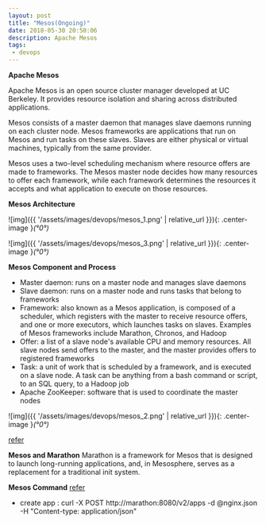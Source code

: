 ```yaml
---
layout: post
title: "Mesos(Ongoing)"
date: 2018-05-30 20:50:06
description: Apache Mesos
tags: 
 - devops
---
```


**Apache Mesos**

Apache Mesos is an open source cluster manager developed at UC Berkeley. It provides resource isolation and sharing across distributed applications. 

Mesos consists of a master daemon that manages slave daemons running on each cluster node. Mesos frameworks are applications that run on Mesos and run tasks on these slaves. Slaves are either physical or virtual machines, typically from the same provider.

Mesos uses a two-level scheduling mechanism where resource offers are made to frameworks. The Mesos master node decides how many resources to offer each framework, while each framework determines the resources it accepts and what application to execute on those resources.

**Mesos Architecture**

![img]({{ '/assets/images/devops/mesos_1.png' | relative_url }}){: .center-image }*(°0°)*

![img]({{ '/assets/images/devops/mesos_3.png' | relative_url }}){: .center-image }*(°0°)*

**Mesos Component and Process**

 - Master daemon: runs on a master node and manages slave daemons
 - Slave daemon: runs on a master node and runs tasks that belong to frameworks
 - Framework: also known as a Mesos application, is composed of a scheduler, which registers with the master to receive resource offers, and one or more executors, which launches tasks on slaves. Examples of Mesos frameworks include Marathon, Chronos, and Hadoop
 - Offer: a list of a slave node's available CPU and memory resources. All slave nodes send offers to the master, and the master provides offers to registered frameworks
 - Task: a unit of work that is scheduled by a framework, and is executed on a slave node. A task can be anything from a bash command or script, to an SQL query, to a Hadoop job
 - Apache ZooKeeper: software that is used to coordinate the master nodes

![img]({{ '/assets/images/devops/mesos_2.png' | relative_url }}){: .center-image }*(°0°)*


[refer](https://docs.mesosphere.com/1.8/overview/components/)

**Mesos and Marathon**
Marathon is a framework for Mesos that is designed to launch long-running applications, and, in Mesosphere, serves as a replacement for a traditional init system.


**Mesos Command**
[refer](https://github.com/mesosphere/mesos-cli)
 - create app : curl -X POST http://marathon:8080/v2/apps -d @nginx.json -H "Content-type: application/json"
